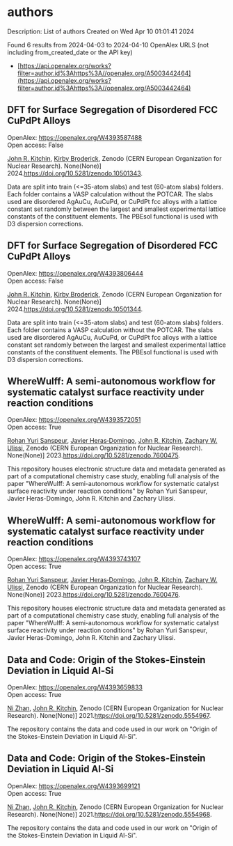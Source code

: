 # authors
Description: List of authors
Created on Wed Apr 10 01:01:41 2024

Found 6 results from 2024-04-03 to 2024-04-10
OpenAlex URLS (not including from_created_date or the API key)
- [https://api.openalex.org/works?filter=author.id%3Ahttps%3A//openalex.org/A5003442464](https://api.openalex.org/works?filter=author.id%3Ahttps%3A//openalex.org/A5003442464)

## DFT for Surface Segregation of Disordered FCC CuPdPt Alloys   

OpenAlex: https://openalex.org/W4393587488    
Open access: False
    
[John R. Kitchin](https://openalex.org/A5003442464), [Kirby Broderick](https://openalex.org/A5088846020), Zenodo (CERN European Organization for Nuclear Research). None(None)] 2024.https://doi.org/10.5281/zenodo.10501343.
    
Data are split into train (<=35-atom slabs) and test (60-atom slabs) folders. Each folder contains a VASP calculation without the POTCAR. The slabs used are disordered AgAuCu, AuCuPd, or CuPdPt fcc alloys with a lattice constant set randomly between the largest and smallest experimental lattice constants of the constituent elements. The PBEsol functional is used with D3 dispersion corrections.    

    

## DFT for Surface Segregation of Disordered FCC CuPdPt Alloys   

OpenAlex: https://openalex.org/W4393806444    
Open access: False
    
[John R. Kitchin](https://openalex.org/A5003442464), [Kirby Broderick](https://openalex.org/A5088846020), Zenodo (CERN European Organization for Nuclear Research). None(None)] 2024.https://doi.org/10.5281/zenodo.10501344.
    
Data are split into train (<=35-atom slabs) and test (60-atom slabs) folders. Each folder contains a VASP calculation without the POTCAR. The slabs used are disordered AgAuCu, AuCuPd, or CuPdPt fcc alloys with a lattice constant set randomly between the largest and smallest experimental lattice constants of the constituent elements. The PBEsol functional is used with D3 dispersion corrections.    

    

## WhereWulff: A semi-autonomous workflow for systematic catalyst surface reactivity under reaction conditions   

OpenAlex: https://openalex.org/W4393572051    
Open access: True
    
[Rohan Yuri Sanspeur](https://openalex.org/A5071284998), [Javier Heras‐Domingo](https://openalex.org/A5062528507), [John R. Kitchin](https://openalex.org/A5003442464), [Zachary W. Ulissi](https://openalex.org/A5024574386), Zenodo (CERN European Organization for Nuclear Research). None(None)] 2023.https://doi.org/10.5281/zenodo.7600475.
    
This repository houses electronic structure data and metadata generated as part of a computational chemistry case study, enabling full analysis of the paper "WhereWulff: A semi-autonomous workflow for systematic catalyst surface reactivity under reaction conditions" by Rohan Yuri Sanspeur, Javier Heras-Domingo, John R. Kitchin and Zachary Ulissi.    

    

## WhereWulff: A semi-autonomous workflow for systematic catalyst surface reactivity under reaction conditions   

OpenAlex: https://openalex.org/W4393743107    
Open access: True
    
[Rohan Yuri Sanspeur](https://openalex.org/A5071284998), [Javier Heras‐Domingo](https://openalex.org/A5062528507), [John R. Kitchin](https://openalex.org/A5003442464), [Zachary W. Ulissi](https://openalex.org/A5024574386), Zenodo (CERN European Organization for Nuclear Research). None(None)] 2023.https://doi.org/10.5281/zenodo.7600476.
    
This repository houses electronic structure data and metadata generated as part of a computational chemistry case study, enabling full analysis of the paper "WhereWulff: A semi-autonomous workflow for systematic catalyst surface reactivity under reaction conditions" by Rohan Yuri Sanspeur, Javier Heras-Domingo, John R. Kitchin and Zachary Ulissi.    

    

## Data and Code: Origin of the Stokes-Einstein Deviation in Liquid Al-Si   

OpenAlex: https://openalex.org/W4393659833    
Open access: True
    
[Ni Zhan](https://openalex.org/A5005071267), [John R. Kitchin](https://openalex.org/A5003442464), Zenodo (CERN European Organization for Nuclear Research). None(None)] 2021.https://doi.org/10.5281/zenodo.5554967.
    
The repository contains the data and code used in our work on "Origin of the Stokes-Einstein Deviation in Liquid Al-Si".    

    

## Data and Code: Origin of the Stokes-Einstein Deviation in Liquid Al-Si   

OpenAlex: https://openalex.org/W4393699121    
Open access: True
    
[Ni Zhan](https://openalex.org/A5005071267), [John R. Kitchin](https://openalex.org/A5003442464), Zenodo (CERN European Organization for Nuclear Research). None(None)] 2021.https://doi.org/10.5281/zenodo.5554968.
    
The repository contains the data and code used in our work on "Origin of the Stokes-Einstein Deviation in Liquid Al-Si".    

    
